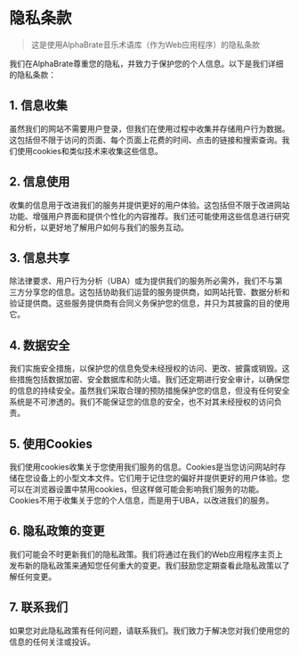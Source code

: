 # 隐私条款

> 这是使用AlphaBrate音乐术语库（作为Web应用程序）的隐私条款

我们在AlphaBrate尊重您的隐私，并致力于保护您的个人信息。以下是我们详细的隐私条款：

## 1. 信息收集

虽然我们的网站不需要用户登录，但我们在使用过程中收集并存储用户行为数据。这包括但不限于访问的页面、每个页面上花费的时间、点击的链接和搜索查询。我们使用cookies和类似技术来收集这些信息。

## 2. 信息使用

收集的信息用于改进我们的服务并提供更好的用户体验。这包括但不限于改进网站功能、增强用户界面和提供个性化的内容推荐。我们还可能使用这些信息进行研究和分析，以更好地了解用户如何与我们的服务互动。

## 3. 信息共享

除法律要求、用户行为分析（UBA）或为提供我们的服务所必需外，我们不与第三方分享您的信息。这包括协助我们运营的服务提供商，如网站托管、数据分析和验证提供商。这些服务提供商有合同义务保护您的信息，并只为其披露的目的使用它。

## 4. 数据安全

我们实施安全措施，以保护您的信息免受未经授权的访问、更改、披露或销毁。这些措施包括数据加密、安全数据库和防火墙。我们还定期进行安全审计，以确保您的信息的持续安全。虽然我们采取合理的预防措施保护您的信息，但没有任何安全系统是不可渗透的。我们不能保证您的信息的安全，也不对其未经授权的访问负责。

## 5. 使用Cookies

我们使用cookies收集关于您使用我们服务的信息。Cookies是当您访问网站时存储在您设备上的小型文本文件。它们用于记住您的偏好并提供更好的用户体验。您可以在浏览器设置中禁用cookies，但这样做可能会影响我们服务的功能。Cookies不用于收集关于您的个人信息，而是用于UBA，以改进我们的服务。

## 6. 隐私政策的变更

我们可能会不时更新我们的隐私政策。我们将通过在我们的Web应用程序主页上发布新的隐私政策来通知您任何重大的变更。我们鼓励您定期查看此隐私政策以了解任何变更。

## 7. 联系我们

如果您对此隐私政策有任何问题，请联系我们。我们致力于解决您对我们使用您的信息的任何关注或投诉。
